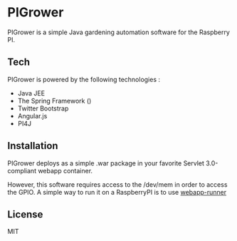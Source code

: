 PIGrower
=========
PIGrower is a simple Java gardening automation software for the Raspberry PI.


Tech
-----------
PIGrower is powered by the following technologies : 

* Java JEE
* The Spring Framework ()
* Twitter Bootstrap
* Angular.js
* PI4J


Installation
--------------
PIGrower deploys as a simple .war package in your favorite Servlet 3.0-compliant webapp container.

However, this software requires access to the /dev/mem in order to access the GPIO. 
A simple way to run it on a RaspberryPI is to use [webapp-runner](https://github.com/jsimone/webapp-runner)

License
----
MIT

  
    
